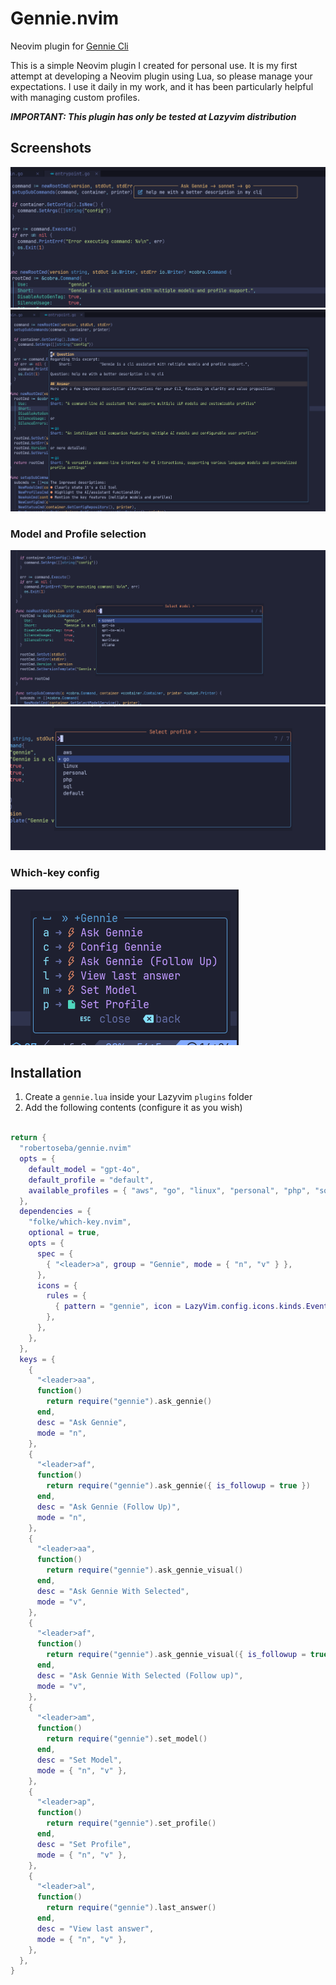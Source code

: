 # Gennie.nvim

Neovim plugin for [Gennie Cli](https://github.com/robertoseba/gennie)

This is a simple Neovim plugin I created for personal use. It is my first attempt at developing a Neovim plugin using Lua, so please manage your expectations. I use it daily in my work, and it has been particularly helpful with managing custom profiles.

***IMPORTANT: This plugin has only be tested at Lazyvim distribution***

## Screenshots

![Ask](./docs/images/ask.png)
![Answer](./docs/images/answer.png)

### Model and Profile selection

![Model](./docs/images/model.png)
![Profile](./docs/images/profile.png)

### Which-key config

![Which-key](./docs/images/which-key.png)

## Installation

1. Create a `gennie.lua` inside your Lazyvim `plugins` folder
2. Add the following contents (configure it as you wish)

```lua

return {
  "robertoseba/gennie.nvim"
  opts = {
    default_model = "gpt-4o",
    default_profile = "default",
    available_profiles = { "aws", "go", "linux", "personal", "php", "sql", "default" },
  },
  dependencies = {
    "folke/which-key.nvim",
    optional = true,
    opts = {
      spec = {
        { "<leader>a", group = "Gennie", mode = { "n", "v" } },
      },
      icons = {
        rules = {
          { pattern = "gennie", icon = LazyVim.config.icons.kinds.Event, color = "orange" },
        },
      },
    },
  },
  keys = {
    {
      "<leader>aa",
      function()
        return require("gennie").ask_gennie()
      end,
      desc = "Ask Gennie",
      mode = "n",
    },
    {
      "<leader>af",
      function()
        return require("gennie").ask_gennie({ is_followup = true })
      end,
      desc = "Ask Gennie (Follow Up)",
      mode = "n",
    },
    {
      "<leader>aa",
      function()
        return require("gennie").ask_gennie_visual()
      end,
      desc = "Ask Gennie With Selected",
      mode = "v",
    },
    {
      "<leader>af",
      function()
        return require("gennie").ask_gennie_visual({ is_followup = true })
      end,
      desc = "Ask Gennie With Selected (Follow up)",
      mode = "v",
    },
    {
      "<leader>am",
      function()
        return require("gennie").set_model()
      end,
      desc = "Set Model",
      mode = { "n", "v" },
    },
    {
      "<leader>ap",
      function()
        return require("gennie").set_profile()
      end,
      desc = "Set Profile",
      mode = { "n", "v" },
    },
    {
      "<leader>al",
      function()
        return require("gennie").last_answer()
      end,
      desc = "View last answer",
      mode = { "n", "v" },
    },
  },
}

